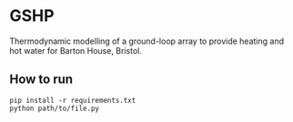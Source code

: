 # GSHP
Thermodynamic modelling of a ground-loop array to provide heating and hot water for Barton House, Bristol.

## How to run

```
pip install -r requirements.txt
python path/to/file.py
```
